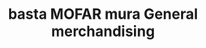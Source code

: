 ---
title: "basta MOFAR mura General merchandising"
url: /san-mateo/basta-mofar-mura-general-merchandising/
shop: Supermarkt
---